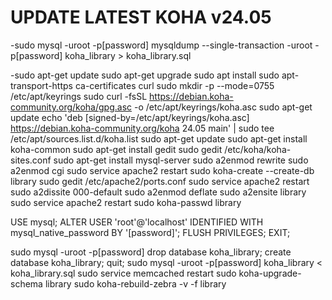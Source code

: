 # UPDATE LATEST KOHA v24.05

-sudo mysql -uroot -p[password] mysqldump --single-transaction -uroot -p[password] koha_library > koha_library.sql

-sudo apt-get update
sudo apt-get upgrade
sudo apt install sudo apt-transport-https ca-certificates curl
sudo mkdir -p --mode=0755 /etc/apt/keyrings
sudo curl -fsSL https://debian.koha-community.org/koha/gpg.asc -o /etc/apt/keyrings/koha.asc
sudo apt-get update
echo 'deb [signed-by=/etc/apt/keyrings/koha.asc] https://debian.koha-community.org/koha 24.05 main' | sudo tee /etc/apt/sources.list.d/koha.list
sudo apt-get update
sudo apt-get install koha-common
sudo apt-get install gedit
sudo gedit /etc/koha/koha-sites.conf
sudo apt-get install mysql-server
sudo a2enmod rewrite
sudo a2enmod cgi
sudo service apache2 restart
sudo koha-create --create-db library
sudo gedit /etc/apache2/ports.conf
sudo service apache2 restart
sudo a2dissite 000-default
sudo a2enmod deflate
sudo a2ensite library
sudo service apache2 restart
sudo koha-passwd library

<install DBeaver>
USE mysql;
ALTER USER 'root'@'localhost' IDENTIFIED WITH mysql_native_password BY '[password]';
FLUSH PRIVILEGES;
EXIT;
 
sudo mysql -uroot -p[password]
drop database koha_library;
create database koha_library;
quit;
sudo mysql -uroot -p[password] koha_library < koha_library.sql 
sudo service memcached restart
sudo koha-upgrade-schema library
sudo koha-rebuild-zebra -v -f library
